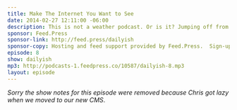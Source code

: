 ```yaml
---
title: Make The Internet You Want to See
date: 2014-02-27 12:11:00 -06:00
description: This is not a weather podcast. Or is it? Jumping off from Shawn Blanc&rsquo;s daily podcast discussion on creating the internet you want to see.
sponsor: Feed.Press
sponsor-link: http://feed.press/dailyish
sponsor-copy: Hosting and feed support provided by Feed.Press.  Sign-up today and try FeedPress on a 14 day trial (no contracts or commitments). Use promo code "dailyish" during checkout to get 10% off your first year.
episode: 8
show: dailyish
mp3: http://podcasts-1.feedpress.co/10587/dailyish-8.mp3
layout: episode
---
```


<em>Sorry the show notes for this episode were removed because Chris got lazy when we moved to our new CMS</em>.
